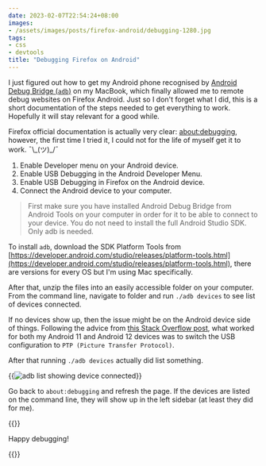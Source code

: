 ```yaml
---
date: 2023-02-07T22:54:24+08:00
images:
- /assets/images/posts/firefox-android/debugging-1280.jpg
tags:
- css
- devtools
title: "Debugging Firefox on Android"
---
```

I just figured out how to get my Android phone recognised by [Android Debug Bridge (`adb`)](https://developer.android.com/studio/command-line/adb.html) on my MacBook, which finally allowed me to remote debug websites on Firefox Android. Just so I don't forget what I did, this is a short documentation of the steps needed to get everything to work. Hopefully it will stay relevant for a good while.

Firefox official documentation is actually very clear: [about:debugging](https://firefox-source-docs.mozilla.org/devtools-user/about_colon_debugging/index.html), however, the first time I tried it, I could not for the life of myself get it to work. <span class="kaomoji">¯\\\_(ツ)_/¯</span>

<ol>
  <li class="no-margin">Enable Developer menu on your Android device.</li>
  <li class="no-margin">Enable USB Debugging in the Android Developer Menu.</li>
  <li class="no-margin">Enable USB Debugging in Firefox on the Android device.</li>
  <li>Connect the Android device to your computer.</li>
</ol>

> First make sure you have installed Android Debug Bridge from Android Tools on your computer in order for it to be able to connect to your device. You do not need to install the full Android Studio SDK. Only adb is needed.

To install `adb`, download the SDK Platform Tools from [https://developer.android.com/studio/releases/platform-tools.html](https://developer.android.com/studio/releases/platform-tools.html), there are versions for every OS but I'm using Mac specifically.

After that, unzip the files into an easily accessible folder on your computer. From the command line, navigate to folder and run `./adb devices` to see list of devices connected.

If no devices show up, then the issue might be on the Android device side of things. Following the advice from [this Stack Overflow post](https://stackoverflow.com/questions/21170392/my-android-device-does-not-appear-in-the-list-of-adb-devices), what worked for both my Android 11 and Android 12 devices was to switch the USB configuration to `PTP (Picture Transfer Protocol)`.

After that running `./adb devices` actually did list something.

{{<img filename="posts/firefox-android/adb-list" filetype="png" alt="adb list showing device connected">}}

Go back to `about:debugging` and refresh the page. If the devices are listed on the command line, they will show up in the left sidebar (at least they did for me).

{{<img4w filename="posts/firefox-android/setup" filetype="png" alt="Setup for remote debugging">}}

Happy debugging!

{{<img4w filename="posts/firefox-android/debugging" filetype="jpg" alt="Inspecting remotely with devtools">}}
